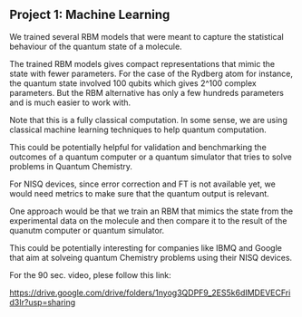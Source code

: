 ## Project 1: Machine Learning

We trained several RBM models that were meant to capture the statistical behaviour of the quantum state of a molecule. 

The trained RBM models gives compact representations that mimic the state with fewer parameters. For the case of the Rydberg atom for instance, the quantum state involved 100 qubits which gives 2^100 complex parameters. But the RBM alternative has only a few hundreds parameters and is much easier to work with. 

Note that this is a fully classical computation. In some sense, we are using classical machine learning techniques to help quantum computation. 

This could be potentially helpful for validation and benchmarking the outcomes of a quantum computer or a quantum simulator that tries to solve problems in Quantum Chemistry. 

For NISQ devices, since error correction and FT is not available yet, we would need metrics to make sure that the quantum output is relevant. 

One approach would be that we train an RBM that mimics the state from the experimental data on the molecule and then compare it to the result of the quanutm computer or quantum simulator. 

This could be potentially interesting for companies like IBMQ and Google that aim at solveing quantum Chemistry problems using their NISQ devices. 

For the 90 sec. video, plese follow this link:

https://drive.google.com/drive/folders/1nyog3QDPF9_2ES5k6dIMDEVECFrid3Ir?usp=sharing
